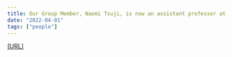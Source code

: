 ```yaml
---
title: Our Group Member, Naomi Tsuji, is now an assistant professor at Kanagawa University .
date: "2022-04-01"
tags: ["people"]
---
```

[(URL)](https://kenkyu.kanagawa-u.ac.jp/kuhp/KgApp?kyoinId=ymmoyygyggy&Language=2)
